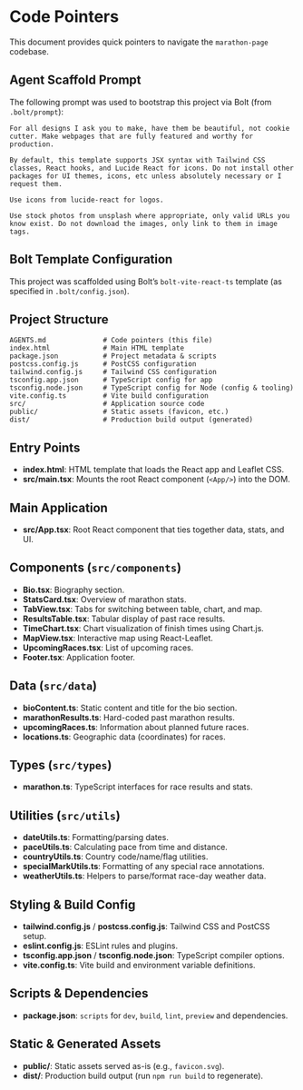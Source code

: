 # Code Pointers
This document provides quick pointers to navigate the `marathon-page` codebase.

## Agent Scaffold Prompt
The following prompt was used to bootstrap this project via Bolt (from `.bolt/prompt`):
```text
For all designs I ask you to make, have them be beautiful, not cookie cutter. Make webpages that are fully featured and worthy for production.

By default, this template supports JSX syntax with Tailwind CSS classes, React hooks, and Lucide React for icons. Do not install other packages for UI themes, icons, etc unless absolutely necessary or I request them.

Use icons from lucide-react for logos.

Use stock photos from unsplash where appropriate, only valid URLs you know exist. Do not download the images, only link to them in image tags.
```

## Bolt Template Configuration
This project was scaffolded using Bolt’s `bolt-vite-react-ts` template (as specified in `.bolt/config.json`).

## Project Structure
```text
AGENTS.md              # Code pointers (this file)
index.html             # Main HTML template
package.json           # Project metadata & scripts
postcss.config.js      # PostCSS configuration
tailwind.config.js     # Tailwind CSS configuration
tsconfig.app.json      # TypeScript config for app
tsconfig.node.json     # TypeScript config for Node (config & tooling)
vite.config.ts         # Vite build configuration
src/                   # Application source code
public/                # Static assets (favicon, etc.)
dist/                  # Production build output (generated)
```

## Entry Points
- **index.html**: HTML template that loads the React app and Leaflet CSS.
- **src/main.tsx**: Mounts the root React component (`<App/>`) into the DOM.

## Main Application
- **src/App.tsx**: Root React component that ties together data, stats, and UI.

## Components (`src/components`)
- **Bio.tsx**: Biography section.
- **StatsCard.tsx**: Overview of marathon stats.
- **TabView.tsx**: Tabs for switching between table, chart, and map.
- **ResultsTable.tsx**: Tabular display of past race results.
- **TimeChart.tsx**: Chart visualization of finish times using Chart.js.
- **MapView.tsx**: Interactive map using React-Leaflet.
- **UpcomingRaces.tsx**: List of upcoming races.
- **Footer.tsx**: Application footer.

## Data (`src/data`)
- **bioContent.ts**: Static content and title for the bio section.
- **marathonResults.ts**: Hard-coded past marathon results.
- **upcomingRaces.ts**: Information about planned future races.
- **locations.ts**: Geographic data (coordinates) for races.

## Types (`src/types`)
- **marathon.ts**: TypeScript interfaces for race results and stats.

## Utilities (`src/utils`)
- **dateUtils.ts**: Formatting/parsing dates.
- **paceUtils.ts**: Calculating pace from time and distance.
- **countryUtils.ts**: Country code/name/flag utilities.
- **specialMarkUtils.ts**: Formatting of any special race annotations.
- **weatherUtils.ts**: Helpers to parse/format race-day weather data.

## Styling & Build Config
- **tailwind.config.js** / **postcss.config.js**: Tailwind CSS and PostCSS setup.
- **eslint.config.js**: ESLint rules and plugins.
- **tsconfig.app.json** / **tsconfig.node.json**: TypeScript compiler options.
- **vite.config.ts**: Vite build and environment variable definitions.

## Scripts & Dependencies
- **package.json**: `scripts` for `dev`, `build`, `lint`, `preview` and dependencies.

## Static & Generated Assets
- **public/**: Static assets served as-is (e.g., `favicon.svg`).
- **dist/**: Production build output (run `npm run build` to regenerate).